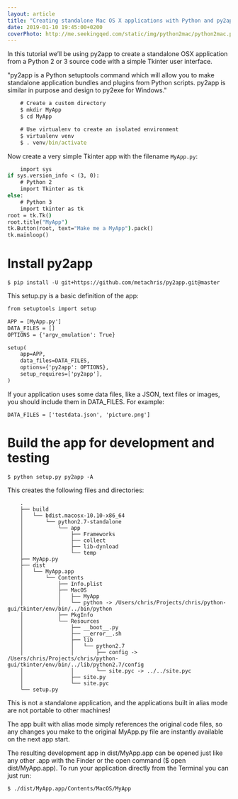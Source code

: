```yaml
---
layout: article
title: "Creating standalone Mac OS X applications with Python and py2app"
date: 2019-01-10 19:45:00+0200
coverPhoto: http://me.seekingqed.com/static/img/python2mac/python2mac.png
---
```


In this tutorial we’ll be using py2app to create a standalone OSX application from a Python 2 or 3 source code with a simple Tkinter user interface.

"py2app is a Python setuptools command which will allow you to make standalone application bundles and plugins from Python scripts. py2app is similar in purpose and design to py2exe for Windows."

```cmd
	# Create a custom directory
	$ mkdir MyApp
	$ cd MyApp

	# Use virtualenv to create an isolated environment
	$ virtualenv venv
	$ . venv/bin/activate
```

Now create a very simple Tkinter app with the filename `MyApp.py`:

```cmd
	import sys
if sys.version_info < (3, 0):
    # Python 2
    import Tkinter as tk
else:
    # Python 3
    import tkinter as tk
root = tk.Tk()
root.title("MyApp")
tk.Button(root, text="Make me a MyApp").pack()
tk.mainloop()
```
# Install py2app

`$ pip install -U git+https://github.com/metachris/py2app.git@master`

This setup.py is a basic definition of the app:

```cmd
from setuptools import setup

APP = [MyApp.py']
DATA_FILES = []
OPTIONS = {'argv_emulation': True}

setup(
    app=APP,
    data_files=DATA_FILES,
    options={'py2app': OPTIONS},
    setup_requires=['py2app'],
)
```

If your application uses some data files, like a JSON, text files or images, you should include them in DATA_FILES. For example:

`DATA_FILES = ['testdata.json', 'picture.png']`

# Build the app for development and testing

`$ python setup.py py2app -A`

This creates the following files and directories:


```
	.
	├── build
	│   └── bdist.macosx-10.10-x86_64
	│       └── python2.7-standalone
	│           └── app
	│               ├── Frameworks
	│               ├── collect
	│               ├── lib-dynload
	│               └── temp
	├── MyApp.py
	├── dist
	│   └── MyApp.app
	│       └── Contents
	│           ├── Info.plist
	│           ├── MacOS
	│           │   ├── MyApp
	│           │   └── python -> /Users/chris/Projects/chris/python-gui/tkinter/env/bin/../bin/python
	│           ├── PkgInfo
	│           └── Resources
	│               ├── __boot__.py
	│               ├── __error__.sh
	│               ├── lib
	│               │   └── python2.7
	│               │       ├── config -> /Users/chris/Projects/chris/python-gui/tkinter/env/bin/../lib/python2.7/config
	│               │       └── site.pyc -> ../../site.pyc
	│               ├── site.py
	│               └── site.pyc
	└── setup.py
```

This is not a standalone application, and the applications built in alias mode are not portable to other machines!

The app built with alias mode simply references the original code files, so any changes you make to the original MyApp.py file are instantly available on the next app start.

The resulting development app in dist/MyApp.app can be opened just like any other .app with the Finder or the open command ($ open dist/MyApp.app). To run your application directly from the Terminal you can just run:

`$ ./dist/MyApp.app/Contents/MacOS/MyApp`



